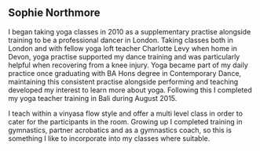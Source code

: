 ## Sophie Northmore

I began taking yoga classes in 2010 as a supplementary practise alongside training to be a professional dancer in London. Taking classes both in London and with fellow yoga loft teacher Charlotte Levy when home in Devon, yoga practise supported my dance training and was particularly helpful when recovering from a knee injury. Yoga became part of my daily practice once graduating with BA Hons degree in Contemporary Dance, maintaining this consistent practise alongside performing and teaching developed my interest to learn more about yoga. Following this I completed my yoga teacher training in Bali during August 2015.

I teach within a vinyasa flow style and offer a multi level class in order to cater for the participants in the room. Growing up I completed training in gymnastics, partner acrobatics and as a gymnastics coach, so this is something I like to incorporate into my classes where suitable.
